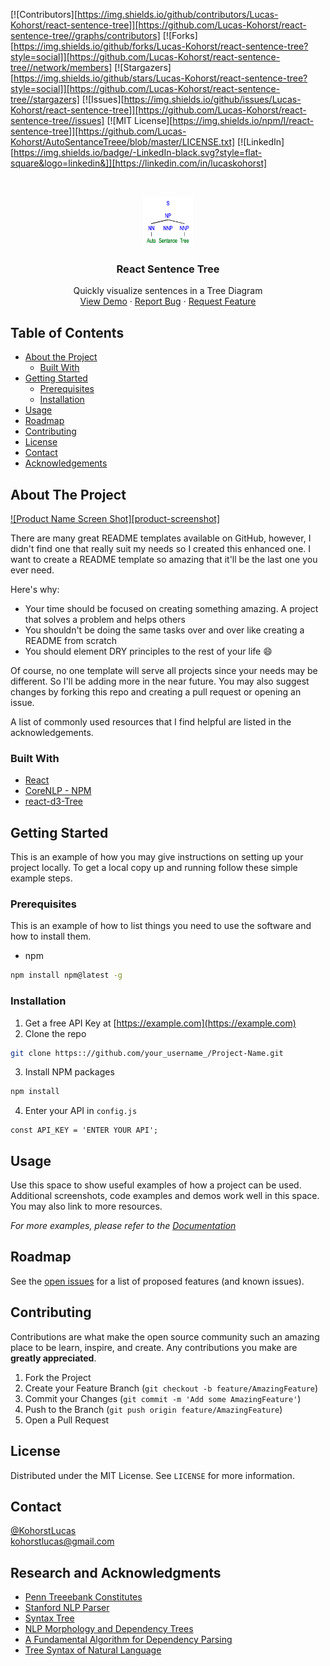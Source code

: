 <!--
*** Thanks for checking out this README Template. If you have a suggestion that would
*** make this better, please fork the repo and create a pull request or simply open
*** an issue with the tag "enhancement".
*** Thanks again! Now go create something AMAZING! :D
-->


<!-- PROJECT SHIELDS -->
<!--
*** I'm using markdown "reference style" links for readability.
*** Reference links are enclosed in brackets [ ] instead of parentheses ( ).
*** See the bottom of this document for the declaration of the reference variables
*** for contributors-url, forks-url, etc. This is an optional, concise syntax you may use.
*** https://www.markdownguide.org/basic-syntax/#reference-style-links
-->
[![Contributors][https://img.shields.io/github/contributors/Lucas-Kohorst/react-sentence-tree]][https://github.com/Lucas-Kohorst/react-sentence-tree//graphs/contributors]
[![Forks][https://img.shields.io/github/forks/Lucas-Kohorst/react-sentence-tree?style=social]][https://github.com/Lucas-Kohorst/react-sentence-tree//network/members]
[![Stargazers][https://img.shields.io/github/stars/Lucas-Kohorst/react-sentence-tree?style=social]][https://github.com/Lucas-Kohorst/react-sentence-tree//stargazers]
[![Issues][https://img.shields.io/github/issues/Lucas-Kohorst/react-sentence-tree]][https://github.com/Lucas-Kohorst/react-sentence-tree//issues]
[![MIT License][https://img.shields.io/npm/l/react-sentence-tree]][https://github.com/Lucas-Kohorst/AutoSentanceTreee/blob/master/LICENSE.txt]
[![LinkedIn][https://img.shields.io/badge/-LinkedIn-black.svg?style=flat-square&logo=linkedin&]][https://linkedin.com/in/lucaskohorst]

<!-- PROJECT LOGO -->
<br />
<p align="center">
  
   <a href="https://github.com/Lucas-Kohorst/react-sentence-tree">
    <img src="static/images/header.png" alt="Logo" width="80" height="80">
  </a>

  <h3 align="center">React Sentence Tree</h3>

  <p align="center">
    Quickly visualize sentences in a Tree Diagram
    <br />
    <a href="https://npm.runkit.com/react-sentence-tree">View Demo</a>
    ·
    <a href="https://github.com/Lucas-Kohorst/react-sentence-tree/issues">Report Bug</a>
    ·
    <a href="https://github.com/Lucas-Kohorst/react-sentence-tree/issues">Request Feature</a>
  </p>
</p>


<!-- TABLE OF CONTENTS -->
## Table of Contents

* [About the Project](#about-the-project)
  * [Built With](#built-with)
* [Getting Started](#getting-started)
  * [Prerequisites](#prerequisites)
  * [Installation](#installation)
* [Usage](#usage)
* [Roadmap](#roadmap)
* [Contributing](#contributing)
* [License](#license)
* [Contact](#contact)
* [Acknowledgements](#acknowledgements)

<!-- ABOUT THE PROJECT -->
## About The Project

[![Product Name Screen Shot][product-screenshot]](https://example.com)

There are many great README templates available on GitHub, however, I didn't find one that really suit my needs so I created this enhanced one. I want to create a README template so amazing that it'll be the last one you ever need.

Here's why:
* Your time should be focused on creating something amazing. A project that solves a problem and helps others
* You shouldn't be doing the same tasks over and over like creating a README from scratch
* You should element DRY principles to the rest of your life :smile:

Of course, no one template will serve all projects since your needs may be different. So I'll be adding more in the near future. You may also suggest changes by forking this repo and creating a pull request or opening an issue.

A list of commonly used resources that I find helpful are listed in the acknowledgements.

### Built With
* [React](https://github.com/facebook/react)
* [CoreNLP - NPM](https://www.npmjs.com/package/corenlp)
* [react-d3-Tree](https://www.npmjs.com/package/react-d3-tree)

<!-- GETTING STARTED -->
## Getting Started

This is an example of how you may give instructions on setting up your project locally.
To get a local copy up and running follow these simple example steps.

### Prerequisites

This is an example of how to list things you need to use the software and how to install them.
* npm
```sh
npm install npm@latest -g
```

### Installation

1. Get a free API Key at [https://example.com](https://example.com)
2. Clone the repo
```sh
git clone https:://github.com/your_username_/Project-Name.git
```
3. Install NPM packages
```sh
npm install
```
4. Enter your API in `config.js`
```JS
const API_KEY = 'ENTER YOUR API';
```

<!-- USAGE EXAMPLES -->
## Usage

Use this space to show useful examples of how a project can be used. Additional screenshots, code examples and demos work well in this space. You may also link to more resources.

_For more examples, please refer to the [Documentation](https://example.com)_

<!-- ROADMAP -->
## Roadmap
See the [open issues](https://github.com/Lucas-Kohorst/AutoSentanceTree/issues) for a list of proposed features (and known issues).

<!-- CONTRIBUTING -->
## Contributing

Contributions are what make the open source community such an amazing place to be learn, inspire, and create. Any contributions you make are **greatly appreciated**.

1. Fork the Project
2. Create your Feature Branch (`git checkout -b feature/AmazingFeature`)
3. Commit your Changes (`git commit -m 'Add some AmazingFeature'`)
4. Push to the Branch (`git push origin feature/AmazingFeature`)
5. Open a Pull Request

<!-- LICENSE -->
## License
Distributed under the MIT License. See `LICENSE` for more information.

<!-- CONTACT -->
## Contact
[@KohorstLucas](https://twitter.com/KohoestLucas)<br />
[kohorstlucas@gmail.com](mailto:kohorstlucas@gmail.com)

<!-- ACKNOWLEDGEMENTS -->
## Research and Acknowledgments
* [Penn Treeebank Constitutes](http://surdeanu.info/mihai/teaching/ista555-fall13/readings/PennTreebankConstituents.html)
* [Stanford NLP Parser](https://nlp.stanford.edu/software/lex-parser.shtml)
* [Syntax Tree](http://mshang.ca/syntree/)
* [NLP Morphology and Dependency Trees](https://cloud.google.com/natural-language/docs/morphology)
* [A Fundamental Algorithm for Dependency Parsing](http://web.stanford.edu/~mjkay/covington.pdf)
* [Tree Syntax of Natural Language](cs.cornell.edu/courses/cs474/2004fa/lec1.pdf)
